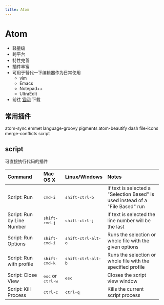```yaml
---
title: Atom
---
```


# Atom

- 轻量级
- 跨平台
- 特性完善
- 插件丰富
- 可用于替代一下编辑器作为日常使用
  - vim
  - Emacs
  - Notepad++
  - UltraEdit
- 前往 [官网](https://atom.io/) 下载

## 常用插件

atom-sync emmet language-groovy pigments
atom-beautify dash file-icons merge-conflicts script

## script

可直接执行代码的插件

| Command                    | Mac OS X                            | Linux/Windows               | Notes                                                                         |
| :------------------------- | :---------------------------------- | :-------------------------- | :---------------------------------------------------------------------------- |
| Script: Run                | <kbd>cmd-i</kbd>                    | <kbd>shift-ctrl-b</kbd>     | If text is selected a "Selection Based" is used instead of a "File Based" run |
| Script: Run by Line Number | <kbd>shift-cmd-j</kbd>              | <kbd>shift-ctrl-j</kbd>     | If text is selected the line number will be the last                          |
| Script: Run Options        | <kbd>shift-cmd-i</kbd>              | <kbd>shift-ctrl-alt-o</kbd> | Runs the selection or whole file with the given options                       |
| Script: Run with profile   | <kbd>shift-cmd-k</kbd>              | <kbd>shift-ctrl-alt-b</kbd> | Runs the selection or whole file with the specified profile                   |
| Script: Close View         | <kbd>esc</kbd> or <kbd>ctrl-w</kbd> | <kbd>esc</kbd>              | Closes the script view window                                                 |
| Script: Kill Process       | <kbd>ctrl-c</kbd>                   | <kbd>ctrl-q</kbd>           | Kills the current script process                                              |
